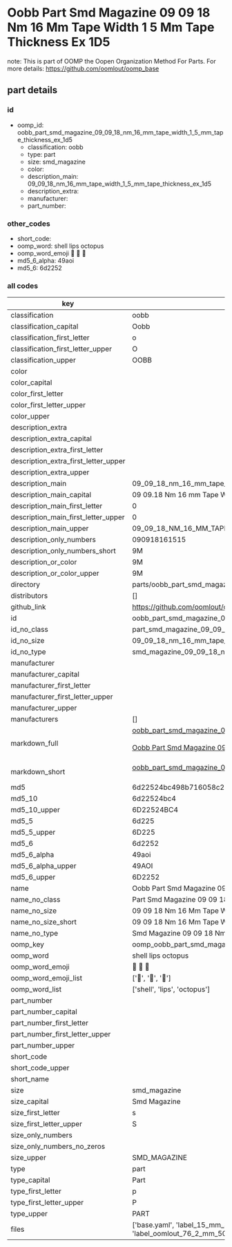 # Oobb Part Smd Magazine 09 09 18 Nm 16 Mm Tape Width 1 5 Mm Tape Thickness Ex 1D5  

note: This is part of OOMP the Oopen Organization Method For Parts. For more details: https://github.com/oomlout/oomp_base

##  part details





### id
* oomp_id: oobb_part_smd_magazine_09_09_18_nm_16_mm_tape_width_1_5_mm_tape_thickness_ex_1d5
  * classification: oobb
  * type: part
  * size: smd_magazine
  * color: 
  * description_main: 09_09_18_nm_16_mm_tape_width_1_5_mm_tape_thickness_ex_1d5
  * description_extra: 
  * manufacturer: 
  * part_number: 

### other_codes
* short_code: 
* oomp_word: shell lips octopus
* oomp_word_emoji :shell: :lips: :octopus:
* md5_6_alpha: 49aoi
* md5_6: 6d2252

### all codes 
| key | value |  
| --- | --- |  
| classification | oobb |  
| classification_capital | Oobb |  
| classification_first_letter | o |  
| classification_first_letter_upper | O |  
| classification_upper | OOBB |  
| color |  |  
| color_capital |  |  
| color_first_letter |  |  
| color_first_letter_upper |  |  
| color_upper |  |  
| description_extra |  |  
| description_extra_capital |  |  
| description_extra_first_letter |  |  
| description_extra_first_letter_upper |  |  
| description_extra_upper |  |  
| description_main | 09_09_18_nm_16_mm_tape_width_1_5_mm_tape_thickness_ex_1d5 |  
| description_main_capital | 09 09.18 Nm 16 mm Tape Width 1.5 mm Tape Thickness Ex 1D5 |  
| description_main_first_letter | 0 |  
| description_main_first_letter_upper | 0 |  
| description_main_upper | 09_09_18_NM_16_MM_TAPE_WIDTH_1_5_MM_TAPE_THICKNESS_EX_1D5 |  
| description_only_numbers | 090918161515 |  
| description_only_numbers_short | 9M |  
| description_or_color | 9M |  
| description_or_color_upper | 9M |  
| directory | parts/oobb_part_smd_magazine_09_09_18_nm_16_mm_tape_width_1_5_mm_tape_thickness_ex_1d5 |  
| distributors | [] |  
| github_link | https://github.com/oomlout/oomlout_oomp_part_src/tree/main/parts/oobb_part_smd_magazine_09_09_18_nm_16_mm_tape_width_1_5_mm_tape_thickness_ex_1d5/working |  
| id | oobb_part_smd_magazine_09_09_18_nm_16_mm_tape_width_1_5_mm_tape_thickness_ex_1d5 |  
| id_no_class | part_smd_magazine_09_09_18_nm_16_mm_tape_width_1_5_mm_tape_thickness_ex_1d5 |  
| id_no_size | 09_09_18_nm_16_mm_tape_width_1_5_mm_tape_thickness_ex_1d5 |  
| id_no_type | smd_magazine_09_09_18_nm_16_mm_tape_width_1_5_mm_tape_thickness_ex_1d5 |  
| manufacturer |  |  
| manufacturer_capital |  |  
| manufacturer_first_letter |  |  
| manufacturer_first_letter_upper |  |  
| manufacturer_upper |  |  
| manufacturers | [] |  
| markdown_full | [oobb_part_smd_magazine_09_09_18_nm_16_mm_tape_width_1_5_mm_tape_thickness_ex_1d5](https://github.com/oomlout/oomlout_oomp_part_src/tree/main/parts/oobb_part_smd_magazine_09_09_18_nm_16_mm_tape_width_1_5_mm_tape_thickness_ex_1d5/working)<br>[](https://github.com/oomlout/oomlout_oomp_part_src/tree/main/parts/oobb_part_smd_magazine_09_09_18_nm_16_mm_tape_width_1_5_mm_tape_thickness_ex_1d5/working)<br>[Oobb Part Smd Magazine 09 09 18 Nm 16 Mm Tape Width 1 5 Mm Tape Thickness Ex 1D5](https://github.com/oomlout/oomlout_oomp_part_src/tree/main/parts/oobb_part_smd_magazine_09_09_18_nm_16_mm_tape_width_1_5_mm_tape_thickness_ex_1d5/working)<br><br> |  
| markdown_short | [oobb_part_smd_magazine_09_09_18_nm_16_mm_tape_width_1_5_mm_tape_thickness_ex_1d5](https://github.com/oomlout/oomlout_oomp_part_src/tree/main/parts/oobb_part_smd_magazine_09_09_18_nm_16_mm_tape_width_1_5_mm_tape_thickness_ex_1d5/working)<br><br> |  
| md5 | 6d22524bc498b716058c2897c274a0fc |  
| md5_10 | 6d22524bc4 |  
| md5_10_upper | 6D22524BC4 |  
| md5_5 | 6d225 |  
| md5_5_upper | 6D225 |  
| md5_6 | 6d2252 |  
| md5_6_alpha | 49aoi |  
| md5_6_alpha_upper | 49AOI |  
| md5_6_upper | 6D2252 |  
| name | Oobb Part Smd Magazine 09 09 18 Nm 16 Mm Tape Width 1 5 Mm Tape Thickness Ex 1D5 |  
| name_no_class | Part Smd Magazine 09 09 18 Nm 16 Mm Tape Width 1 5 Mm Tape Thickness Ex 1D5 |  
| name_no_size | 09 09 18 Nm 16 Mm Tape Width 1 5 Mm Tape Thickness Ex 1D5 |  
| name_no_size_short | 09 09 18 Nm 16 Mm Tape Width 1 5 Mm Tape Thickness Ex 1D5 |  
| name_no_type | Smd Magazine 09 09 18 Nm 16 Mm Tape Width 1 5 Mm Tape Thickness Ex 1D5 |  
| oomp_key | oomp_oobb_part_smd_magazine_09_09_18_nm_16_mm_tape_width_1_5_mm_tape_thickness_ex_1d5 |  
| oomp_word | shell lips octopus |  
| oomp_word_emoji | :shell: :lips: :octopus: |  
| oomp_word_emoji_list | [':shell:', ':lips:', ':octopus:'] |  
| oomp_word_list | ['shell', 'lips', 'octopus'] |  
| part_number |  |  
| part_number_capital |  |  
| part_number_first_letter |  |  
| part_number_first_letter_upper |  |  
| part_number_upper |  |  
| short_code |  |  
| short_code_upper |  |  
| short_name |  |  
| size | smd_magazine |  
| size_capital | Smd Magazine |  
| size_first_letter | s |  
| size_first_letter_upper | S |  
| size_only_numbers |  |  
| size_only_numbers_no_zeros |  |  
| size_upper | SMD_MAGAZINE |  
| type | part |  
| type_capital | Part |  
| type_first_letter | p |  
| type_first_letter_upper | P |  
| type_upper | PART |  
| files | ['base.yaml', 'label_15_mm_30_mm.pdf', 'label_15_mm_30_mm.svg', 'label_76_2_mm_50_8_mm.pdf', 'label_76_2_mm_50_8_mm.svg', 'label_oomlout_76_2_mm_50_8_mm.pdf', 'label_oomlout_76_2_mm_50_8_mm.svg', 'readme.md', 'working.json', 'working.yaml'] |  
